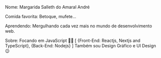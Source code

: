 Nome: Margarida Salleth do Amaral André

Comida favorita: Betoque, mufete...

Aprendendo: Mergulhando cada vez mais no mundo de desenvolvimento web.

Sobre: Focando em JavaScript 👩‍💻 [ {Front-End: Reactjs, Nextjs and TypeScript}, {Back-End: Nodejs} ] Também sou Design Gráfico e UI Design 😉
